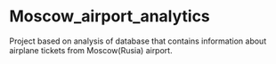 # Moscow_airport_analytics
Project based on analysis of database that contains information about airplane tickets from Moscow(Rusia) airport.
